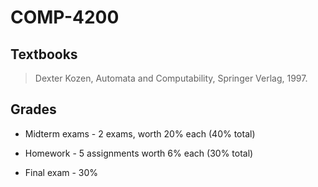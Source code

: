 # COMP-4200

## Textbooks

> Dexter Kozen, Automata and Computability, Springer Verlag, 1997.

## Grades

+ Midterm exams - 2 exams, worth 20% each (40% total)

+ Homework - 5 assignments worth 6% each (30% total)

+ Final exam - 30%
